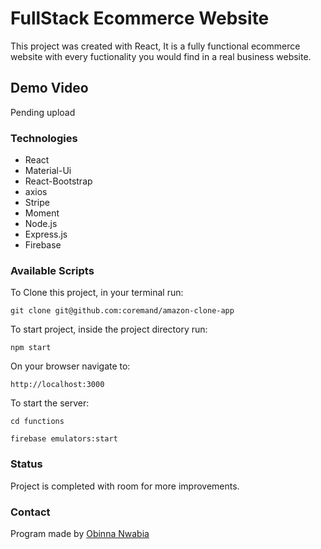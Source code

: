 # FullStack Ecommerce Website

This project was created with React, It is a fully functional ecommerce website with every fuctionality you would find in a real business website.

## Demo Video

Pending upload

### Technologies
- React
- Material-Ui
- React-Bootstrap
- axios
- Stripe
- Moment
- Node.js
- Express.js
- Firebase
### Available Scripts
To Clone this project, in your terminal run:
```
git clone git@github.com:coremand/amazon-clone-app
```
To start project, inside the project directory run:
```
npm start
```
On your browser navigate to:
```
http://localhost:3000
```
To start the server:
```
cd functions
```
```
firebase emulators:start
```
### Status 
Project is completed with room for more improvements.

### Contact
Program made by [Obinna Nwabia](https://github.com/coremand)
